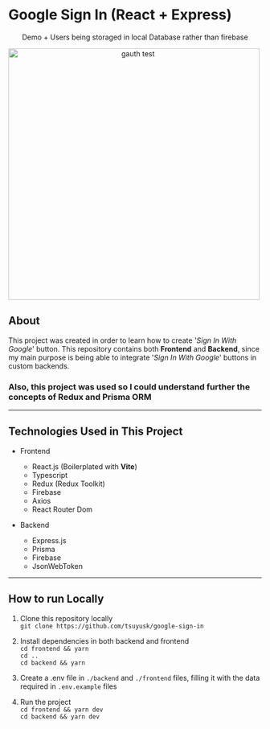 # Google Sign In (React + Express)
<p align="center">Demo + Users being storaged in local Database rather than firebase</p>


<div style="display: flex;" align="center">
  <img alt="gauth test" src="https://user-images.githubusercontent.com/53716129/215505044-68a7842c-eb5e-4a66-885c-2a51427575d3.gif" style="aspect-ratio: 16/9; width: 500px">
</div>



## About
This project was created in order to learn how to create '*Sign In With Google*' button. This repository contains both **Frontend** and **Backend**, since my main purpose is being able to integrate '*Sign In With Google*' buttons in custom backends.
### Also, this project was used so I could understand further the concepts of **Redux** and **Prisma ORM**

---
## Technologies Used in This Project
- Frontend
  - React.js (Boilerplated with **Vite**)
  - Typescript
  - Redux (Redux Toolkit)
  - Firebase
  - Axios
  - React Router Dom

- Backend
  - Express.js
  - Prisma
  - Firebase
  - JsonWebToken

---
## How to run Locally

1. Clone this repository locally <br />
  `git clone https://github.com/tsuyusk/google-sign-in`

2. Install dependencies in both backend and frontend <br />
  `cd frontend && yarn` <br />
  `cd ..` <br />
  `cd backend && yarn`

3. Create a .env file in `./backend` and `./frontend` files, filling it with the data required in `.env.example` files

4. Run the project <br />
  `cd frontend && yarn dev` <br />
  `cd backend && yarn dev`
